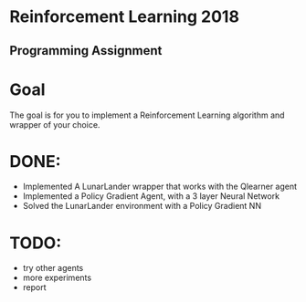 # Reinforcement Learning 2018
## Programming Assignment

# Goal
The goal is for you to implement a Reinforcement Learning algorithm and wrapper of your choice.

# DONE:
- Implemented A LunarLander wrapper that works with the Qlearner agent 
- Implemented a Policy Gradient Agent, with a 3 layer Neural Network
- Solved the LunarLander environment with a Policy Gradient NN

# TODO: 
- try other agents
- more experiments
- report


